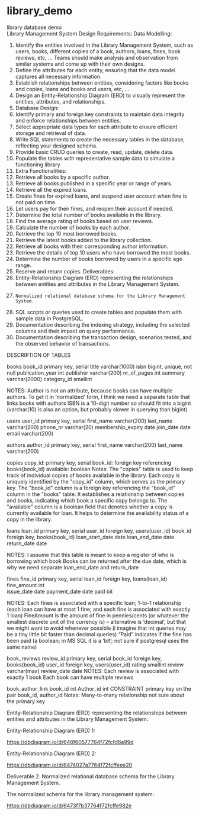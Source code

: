 # library_demo
library database demo   
Library Management System Design
Requirements: Data Modelling:
1.    Identify the entities involved in the Library Management System, such as users, books, different copies of a book, authors, loans, fines, book reviews, etc, … Teams should make analysis and observation from similar systems and come up with their own designs.
2.  Define the attributes for each entity, ensuring that the data model captures all necessary information.
3.   Establish relationships between entities, considering factors like books and copies, loans and books and users, etc, ...
4.   Design an Entity-Relationship Diagram (ERD) to visually represent the entities, attributes, and relationships.
1.    Database Design:
1.    Identify primary and foreign key constraints to maintain data integrity and enforce relationships between entities.
2.   Select appropriate data types for each attribute to ensure efficient storage and retrieval of data.
3.   Write SQL statements to create the necessary tables in the database, reflecting your designed schema.
4.    Provide basic CRUD queries to create, read, update, delete data.
5. Populate the tables with representative sample data to simulate a functioning library
1.    Extra Functionalities:
1.    Retrieve all books by a specific author.
2.    Retrieve all books published in a specific year or range of years.
3.    Retrieve all the expired loans.
4.   Create fines for expired loans, and suspend user account when fine is not paid on time.
5.    Let users pay for their fines, and reopen their account if needed.
6.    Determine the total number of books available in the library.
7.    Find the average rating of books based on user reviews.
8.    Calculate the number of books by each author.
9.    Retrieve the top 10 most borrowed books.
10. Retrieve the latest books added to the library collection.
11. Retrieve all books with their corresponding author information.
12. Retrieve the details of top 10 users who have borrowed the most books.
13. Determine the number of books borrowed by users in a specific age range.
14. Reserve and return copies.
Deliverables:
1.  Entity-Relationship Diagram (ERD) representing the relationships between entities and attributes in the Library Management System.
2.     Normalized relational database schema for the Library Management System.
3.   SQL scripts or queries used to create tables and populate them with sample data in PostgreSQL.
4. Documentation describing the indexing strategy, including the selected columns and their impact on query performance.
5.   Documentation describing the transaction design, scenarios tested, and the observed behavior of transactions.
 



DESCRIPTION OF TABLES

books
book_id		primary key, serial
title			varchar(1000)
isbn			bigint, unique, not null
publication_year	int
publisher		varchar(200)
nr_of_pages		int
summary		varchar(2000)
category_id		smallint

NOTES:
Author is not an attribute, because books can have multiple authors. To get it in ‘normalized’ form, I think we need a separate table that links books with authors
ISBN is a 10-digit number so should fit into a bigint (varchar(10) is also an option, but probably slower in querying than bigint)

users
user_id		primary key, serial
first_name		varchar(200)
last_name		varchar(200)
phone_nr		varchar(20)
membership_expiry	date
join_date		date
email 			varchar(200)

authors
author_id		primary key, serial
first_name		varchar(200)
last_name		varchar(200)

copies
copy_id: primary key, serial
book_id: foreign key referencing books(book_id)
available: boolean
Notes:
The "copies" table is used to keep track of individual copies of books available in the library.
Each copy is uniquely identified by the "copy_id" column, which serves as the primary key.
The "book_id" column is a foreign key referencing the "book_id" column in the "books" table. It establishes a relationship between copies and books, indicating which book a specific copy belongs to.
The "available" column is a boolean field that denotes whether a copy is currently available for loan. It helps to determine the availability status of a copy in the library.

loans
loan_id			primary key, serial
user_id		foreign key, users(user_id)
book_id		foreign key, books(book_id)
loan_start_date	date
loan_end_date	date
return_date		date 

NOTES: 
I assume that this table is meant to keep a register of who is borrowing which book
Books can be returned after the due date, which is why we need separate loan_end_date and return_date

fines
fine_id			primary key, serial
loan_id			foreign key, loans(loan_id)
fine_amount		int   
issue_date		date
payment_date		date
paid			bit 

NOTES:
Each fines is associated with a specific loan; 1-to-1 relationship (each loan can have at most 1 fine; and each fine is associated with exactly 1 loan)
FineAmount is the amount of fine in pennies/cents (or whatever the smallest discrete unit of the currency is) – alternative is ‘decimal’, but that we might want to avoid whenever possible (i imagine that int queries may be a tiny little bit faster than decimal queries)
“Paid” indicates if the fine has been paid (a boolean; in MS SQL it is a ‘bit’; not sure if postgresql uses the same name)

book_reviews
review_id		primary key, serial
book_id		foreign key, books(book_id)
user_id		foreign key, users(user_id)
rating			smallint
review			varchar(max)
review_date		date
NOTES:
Each review is associated with exactly 1 book
Each book can have multiple reviews

book_author_link
book_id		int
Author_id		int
CONSTRAINT		primary key on the pair book_id, author_id 
Notes: 
Many-to-many relationship
not sure about the primary key



Entity-Relationship Diagram (ERD) representing the relationships between entities and attributes in the Library Management System.

Entity-Relationship Diagram (ERD) 1:

https://dbdiagram.io/d/646f60577764f72fcfd6a99d



Entity-Relationship Diagram (ERD) 2:

https://dbdiagram.io/d/6474027a7764f72fcffeee20



Deliverable 2.    Normalized relational database schema for the Library Management System.

The normalized schema for the library management system:

https://dbdiagram.io/d/6473f7b37764f72fcffe982e


